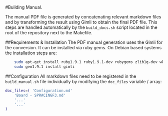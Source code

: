#Building Manual.

The manual PDF file is generated by concatenating relevant markdown files and by transforming the result using Gimli to obtain the final PDF file. This steps are handled automatically by the ```build_docs.sh``` script located in the root of the repository next to the Makefile.

##Requirements & Installation
The PDF manual generation uses the Gimli for the conversion. It can be installed via ruby gems. On Debian based systems the installation steps are:
```bash
    sudo apt-get install ruby1.9.1 ruby1.9.1-dev rubygems zlib1g-dev wkhtmltopdf libxml2-dev libxslt-dev
    sudo gem1.9.1 install gimli
```

##Configuration
All markdown files need to be registered in the ```build_manual.sh``` file individually by modifying the ```doc_files``` variable / array:
```bash
doc_files=( 'Configuration.md'
	'Board - SPRACINGF3.md'
	'...'
	'...'
)
```
